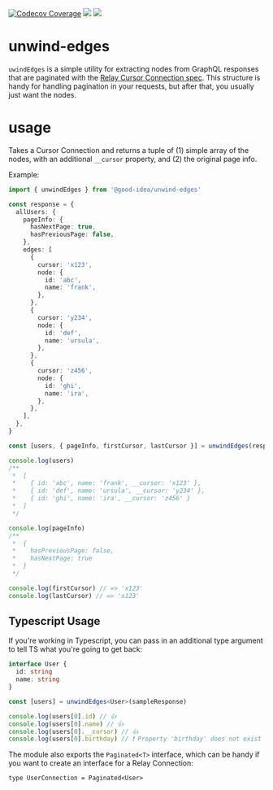 [![Codecov Coverage](https://img.shields.io/codecov/c/github/good-idea/unwind-edges/master.svg?style=flat-square)](https://codecov.io/gh/good-idea/unwind-edges/) ![](https://img.badgesize.io/https://unpkg.com/@good-idea/unwind-edges/lib/index.js.svg) ![](https://img.badgesize.io/https://unpkg.com/@good-idea/unwind-edges/lib/index.js.svg?compression=gzip)

# unwind-edges

`uwindEdges` is a simple utility for extracting nodes from GraphQL responses that are paginated with the [Relay Cursor Connection spec](https://facebook.github.io/relay/graphql/connections.htm). This structure is handy for handling pagination in your requests, but after that, you usually just want the nodes.

# usage

Takes a Cursor Connection and returns a tuple of (1) simple array of the nodes, with an additional `__cursor` property, and (2) the original page info.

Example:

```ts
import { unwindEdges } from '@good-idea/unwind-edges'

const response = {
  allUsers: {
    pageInfo: {
      hasNextPage: true,
      hasPreviousPage: false,
    },
    edges: [
      {
        cursor: 'x123',
        node: {
          id: 'abc',
          name: 'frank',
        },
      },
      {
        cursor: 'y234',
        node: {
          id: 'def',
          name: 'ursula',
        },
      },
      {
        cursor: 'z456',
        node: {
          id: 'ghi',
          name: 'ira',
        },
      },
    ],
  },
}

const [users, { pageInfo, firstCursor, lastCursor }] = unwindEdges(response.allUsers)

console.log(users)
/**
 *  [
 *    { id: 'abc', name: 'frank', __cursor: 'x123' },
 *    { id: 'def', name: 'ursula', __cursor: 'y234' },
 *    { id: 'ghi', name: 'ira', __cursor: 'z456' }
 *  ]
 */

console.log(pageInfo)
/**
 *  {
 *    hasPreviousPage: false,
 *    hasNextPage: true
 *  }
 */

console.log(firstCursor) // => 'x123'
console.log(lastCursor) // => 'x123'
```

## Typescript Usage

If you're working in Typescript, you can pass in an additional type argument to tell TS what you're going to get back:

```ts
interface User {
  id: string
  name: string
}

const [users] = unwindEdges<User>(sampleResponse)

console.log(users[0].id) // 👍
console.log(users[0].name) // 👍
console.log(users[0].__cursor) // 👍
console.log(users[0].birthday) // ❗️ Property 'birthday' does not exist on type 'NodeWithCursor<User>'.
```

The module also exports the `Paginated<T>` interface, which can be handy if you want to create an interface for a Relay Connection:

```
type UserConnection = Paginated<User>
```
